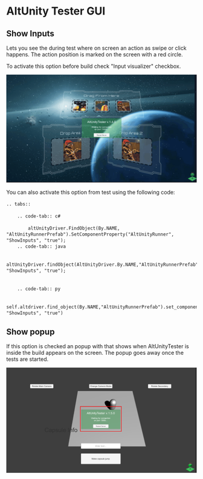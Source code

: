 # AltUnity Tester GUI


## Show Inputs

Lets you see the during test where on screen an action as swipe or click happens. The action position is marked on the screen with a red circle.

To activate this option before build check "Input visualizer" checkbox.

![inputvisualizer](../_static/images/inpv.gif)

You can also activate this option from test using the following code:

```eval_rst
.. tabs::

    .. code-tab:: c#

        altUnityDriver.FindObject(By.NAME, "AltUnityRunnerPrefab").SetComponentProperty("AltUnityRunner", "ShowInputs", "true");
    .. code-tab:: java

        altUnityDriver.findObject(AltUnityDriver.By.NAME,"AltUnityRunnerPrefab").setComponentProperty("AltUnityRunner", "ShowInputs", "true");


    .. code-tab:: py

        self.altdriver.find_object(By.NAME,"AltUnityRunnerPrefab").set_component_property("AltUnityRunner", "ShowInputs", "true")
```

## Show popup

If this option is checked an popup with that shows when AltUnityTester is inside the build appears on the screen. The popup goes away once the tests are started.

![popup](../_static/images/AltUnityTesterPopup.png)
